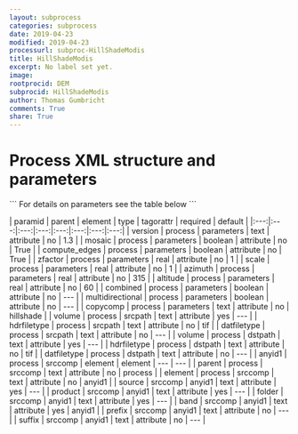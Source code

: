 ```yaml
---
layout: subprocess
categories: subprocess
date: 2019-04-23
modified: 2019-04-23
processurl: subproc-HillShadeModis
title: HillShadeModis
excerpt: No label set yet.
image: 
rootprocid: DEM
subprocid: HillShadeModis
author: Thomas Gumbricht
comments: True
share: True
---
```


<h1 class='foot-description'>Process XML structure and parameters</h1>
```
For details on parameters see the table below
<?xml version="1.0" ?>
<process>
  <!--Generated from python-->
  <userproj plotid="yourplotid" projectid="yourprojectid" siteid="yoursiteid" system="systemid" tractid="yourtractid" userid="youruserid"/>
  <period endday="DD" endmonth="MM" endyear="YYYY" seasonendday="DD" seasonendmonth="MM" seasonstartday="DD" seasonstartmonth="MM" startday="DD" startmonth="MM" startyear="YYYY" timestep="timestep"/>
  <parameters altitude="xyz.abc" azimuth="xyz.abc" combined="True/False" compute_edges="True/False" copycomp="txtstring" mosaic="True/False" multidirectional="True/False" scale="xyz.abc" version="txtstring" zfactor="xyz.abc"/>
  <srcpath datfiletype="txtstring" hdrfiletype="txtstring" volume="txtstring"/>
  <dstpath datfiletype="txtstring" hdrfiletype="txtstring" volume="txtstring"/>
  <srccomp element="txtstring" parent="txtstring">
    <anyid1 band="txtstring" folder="txtstring" prefix="txtstring" product="txtstring" source="txtstring" suffix="txtstring"/>
  </srccomp>
</process>
```

| paramid | parent | element | type | tagorattr | required | default |
|:---:|:---:|:---:|:---:|:---:|:---:|:---:|:---:|
| version | process | parameters | text | attribute | no | 1.3 |
| mosaic | process | parameters | boolean | attribute | no | True |
| compute_edges | process | parameters | boolean | attribute | no | True |
| zfactor | process | parameters | real | attribute | no | 1 |
| scale | process | parameters | real | attribute | no | 1 |
| azimuth | process | parameters | real | attribute | no | 315 |
| altitude | process | parameters | real | attribute | no | 60 |
| combined | process | parameters | boolean | attribute | no | --- |
| multidirectional | process | parameters | boolean | attribute | no | --- |
| copycomp | process | parameters | text | attribute | no | hillshade |
| volume | process | srcpath | text | attribute | yes | --- |
| hdrfiletype | process | srcpath | text | attribute | no | tif |
| datfiletype | process | srcpath | text | attribute | no | --- |
| volume | process | dstpath | text | attribute | yes | --- |
| hdrfiletype | process | dstpath | text | attribute | no | tif |
| datfiletype | process | dstpath | text | attribute | no | --- |
| anyid1 | process | srccomp | element | element | --- | --- |
| parent | process | srccomp | text | attribute | no | process |
| element | process | srccomp | text | attribute | no | anyid1 |
| source | srccomp | anyid1 | text | attribute | yes | --- |
| product | srccomp | anyid1 | text | attribute | yes | --- |
| folder | srccomp | anyid1 | text | attribute | yes | --- |
| band | srccomp | anyid1 | text | attribute | yes | anyid1 |
| prefix | srccomp | anyid1 | text | attribute | no | --- |
| suffix | srccomp | anyid1 | text | attribute | no | --- |
